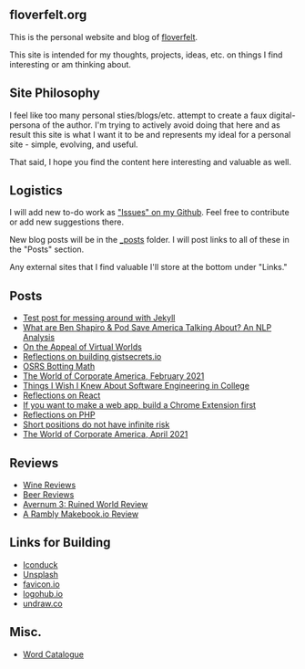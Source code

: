 ## floverfelt.org

This is the personal website and blog of [floverfelt](https://floverfelt.org).

This site is intended for my thoughts, projects, ideas, etc. on things I find interesting or am thinking about.

## Site Philosophy

I feel like too many personal sties/blogs/etc. attempt to create a faux digital-persona of the author. I'm trying to actively avoid doing that here and as result this site is what I want it to be and represents my ideal for a personal site - simple, evolving, and useful.

That said, I hope you find the content here interesting and valuable as well.

## Logistics

I will add new to-do work as ["Issues" on my Github](https://github.com/floverfelt/floverfelt.github.io/issues). Feel free to contribute or add new suggestions there.

New blog posts will be in the [\_posts](https://github.com/floverfelt/floverfelt.github.io/tree/master/_posts) folder. I will post links to all of these in the "Posts" section.

Any external sites that I find valuable I'll store at the bottom under "Links."

## Posts

* [Test post for messing around with Jekyll](https://floverfelt.org/posts/test-post-please-ignore)
* [What are Ben Shapiro & Pod Save America Talking About? An NLP Analysis](https://floverfelt.org/posts/podcast-nlp-analysis)
* [On the Appeal of Virtual Worlds](https://floverfelt.org/posts/virtual-worlds)
* [Reflections on building gistsecrets.io](https://floverfelt.org/posts/gist-secrets-reflections)
* [OSRS Botting Math](https://floverfelt.org/posts/osrs-botting-math)
* [The World of Corporate America, February 2021](https://floverfelt.org/posts/corporate-america-february2021)
* [Things I Wish I Knew About Software Engineering in College](https://floverfelt.org/posts/things-i-wish-i-knew-about-swe)
* [Reflections on React](https://floverfelt.org/posts/reflections-on-react)
* [If you want to make a web app, build a Chrome Extension first](https://floverfelt.org/posts/writing-a-chrome-extension)
* [Reflections on PHP](https://floverfelt.org/posts/php-reflections)
* [Short positions do not have infinite risk](https://floverfelt.org/short-positions-infinite-risk)
* [The World of Corporate America, April 2021](https://floverfelt.org/posts/corporate-america-april2021)

## Reviews

* [Wine Reviews](https://floverfelt.org/posts/wine-reviews)
* [Beer Reviews](https://floverfelt.org/posts/beer-reviews)
* [Avernum 3: Ruined World Review](https://floverfelt.org/posts/avernum-3-review)
* [A Rambly Makebook.io Review](https://floverfelt.org/posts/makebook-review)

## Links for Building

* [Iconduck](https://iconduck.com/)
* [Unsplash](https://unsplash.com/)
* [favicon.io](https://favicon.io/)
* [logohub.io](https://logohub.io/)
* [undraw.co](https://undraw.co/)

## Misc.

* [Word Catalogue](https://floverfelt.org/posts/words)

